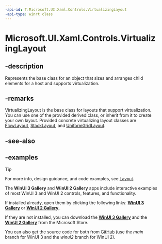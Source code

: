 ```yaml
---
-api-id: T:Microsoft.UI.Xaml.Controls.VirtualizingLayout
-api-type: winrt class
---
```


# Microsoft.UI.Xaml.Controls.VirtualizingLayout

<!--
public class VirtualizingLayout : Microsoft.UI.Xaml.Controls.Layout
-->

## -description

Represents the base class for an object that sizes and arranges child elements for a host and supports virtualization.

## -remarks

VirtualizingLayout is the base class for layouts that support virtualization. You can use one of the provided derived class, or inherit from it to create your own layout. Provided concrete virtualizing layout classes are [FlowLayout](flowlayout.md), [StackLayout](stacklayout.md), and [UniformGridLayout](uniformgridlayout.md).

## -see-also

## -examples

> [!TIP]
> For more info, design guidance, and code examples, see [Layout](/windows/apps/design/layout/).
>
> The **WinUI 3 Gallery** and **WinUI 2 Gallery** apps include interactive examples of most WinUI 3 and WinUI 2 controls, features, and functionality.
>
> If installed already, open them by clicking the following links: [**WinUI 3 Gallery**](winui3gallery:) or [**WinUI 2 Gallery**](winui2gallery:/item/ItemsRepeater).
>
> If they are not installed, you can download the [**WinUI 3 Gallery**](https://www.microsoft.com/store/productId/9P3JFPWWDZRC) and the [**WinUI 2 Gallery**](https://www.microsoft.com/store/productId/9MSVH128X2ZT) from the Microsoft Store.
>
> You can also get the source code for both from [GitHub](https://github.com/Microsoft/WinUI-Gallery) (use the *main* branch for WinUI 3 and the *winui2* branch for WinUI 2).

